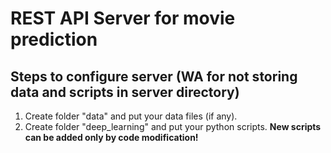 # REST API Server for movie prediction
## Steps to configure server (WA for not storing data and scripts in server directory)
1) Create folder "data" and put your data files (if any).
2) Create folder "deep_learning" and put your python scripts. **New scripts can be added only by code modification!**
